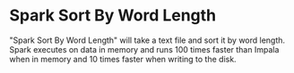 Spark Sort By Word Length
==========================

"Spark Sort By Word Length" will take a text file and sort it by word length.  Spark executes on data in memory and runs 100 times faster than Impala when in memory and 10 times faster when writing to the disk.